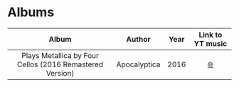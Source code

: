 # Albums

|Album|Author|Year|Link to YT music|
|:---:|:----:|:--:|:--------------:|
|Plays Metallica by Four Cellos (2016 Remastered Version)|Apocalyptica|2016|[🌐](https://music.youtube.com/playlist?list=OLAK5uy_mQYkXXc2PKI471ZHO_bT3h5lHiuN8dh84)|
